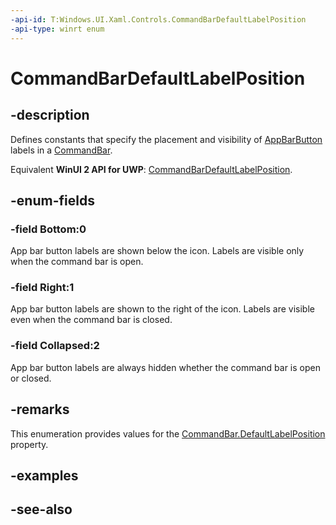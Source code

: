```yaml
---
-api-id: T:Windows.UI.Xaml.Controls.CommandBarDefaultLabelPosition
-api-type: winrt enum
---
```


<!-- Enumeration syntax
public enum Windows.UI.Xaml.Controls.CommandBarDefaultLabelPosition : int
-->

# CommandBarDefaultLabelPosition

## -description
Defines constants that specify the placement and visibility of [AppBarButton](appbarbutton.md) labels in a [CommandBar](commandbar.md).

Equivalent **WinUI 2 API for UWP**: [CommandBarDefaultLabelPosition](/windows/winui/api/microsoft.ui.xaml.controls.commandbardefaultlabelposition).

## -enum-fields
### -field Bottom:0
App bar button labels are shown below the icon. Labels are visible only when the command bar is open.

### -field Right:1
App bar button labels are shown to the right of the icon. Labels are visible even when the command bar is closed.

### -field Collapsed:2
App bar button labels are always hidden whether the command bar is open or closed.


## -remarks
This enumeration provides values for the [CommandBar.DefaultLabelPosition](commandbar_defaultlabelposition.md) property.

## -examples

## -see-also
